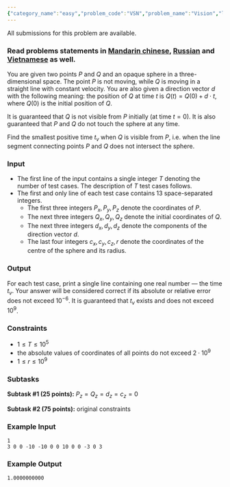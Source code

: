 ```yaml
---
{"category_name":"easy","problem_code":"VSN","problem_name":"Vision","languages_supported":{"0":"C","1":"CPP14","2":"JAVA","3":"PYTH","4":"PYTH 3.5","5":"PYPY","6":"CS2","7":"PAS fpc","8":"PAS gpc","9":"RUBY","10":"PHP","11":"GO","12":"NODEJS","13":"HASK","14":"rust","15":"SCALA","16":"swift","17":"D","18":"PERL","19":"FORT","20":"WSPC","21":"ADA","22":"CAML","23":"ICK","24":"BF","25":"ASM","26":"CLPS","27":"PRLG","28":"ICON","29":"SCM qobi","30":"PIKE","31":"ST","32":"NICE","33":"LUA","34":"BASH","35":"NEM","36":"LISP sbcl","37":"LISP clisp","38":"SCM guile","39":"JS","40":"ERL","41":"TCL","42":"kotlin","43":"PERL6","44":"TEXT","45":"SCM chicken","46":"CLOJ","47":"COB","48":"FS"},"max_timelimit":2,"source_sizelimit":50000,"problem_author":"nots0fast","problem_tester":"mgch","date_added":"4-04-2018","tags":{"0":"binary","1":"cross","2":"easy","3":"geometry","4":"june18","5":"likecs","6":"nots0fast","7":"nots0fast"},"time":{"view_start_date":1528709405,"submit_start_date":1528709405,"visible_start_date":1528709405,"end_date":1735669800},"is_direct_submittable":false,"layout":"problem"}
---
```

<span class="solution-visible-txt">All submissions for this problem are available.</span><h3>Read problems statements in <a href="http://www.codechef.com/download/translated/JUNE18/mandarin/VSN.pdf" target="_blank">Mandarin chinese</a>, <a href="http://www.codechef.com/download/translated/JUNE18/russian/VSN.pdf" target="_blank">Russian</a> and <a href="http://www.codechef.com/download/translated/JUNE18/vietnamese/VSN.pdf" target="_blank">Vietnamese</a> as well.</h3>

You are given two points $P$ and $Q$ and an opaque sphere in a three-dimensional space. The point $P$ is not moving, while $Q$ is moving in a straight line with constant velocity. You are also given a direction vector $d$ with the following meaning: the position of $Q$ at time $t$ is $Q(t) = Q(0) + d \cdot t$, where $Q(0)$ is the initial position of $Q$.

It is guaranteed that $Q$ is not visible from $P$ initially (at time $t=0$). It is also guaranteed that $P$ and $Q$ do not touch the sphere at any time.

Find the smallest positive time $t_v$ when $Q$ is visible from $P$, i.e. when the line segment connecting points $P$ and $Q$ does not intersect the sphere.

### Input
- The first line of the input contains a single integer $T$ denoting the number of test cases. The description of $T$ test cases follows.
- The first and only line of each test case contains 13 space-separated integers.
    - The first three integers $P_x, P_y, P_z$ denote the coordinates of $P$.
    - The next three integers $Q_x, Q_y, Q_z$ denote the initial coordinates of $Q$.
    - The next three integers $d_x, d_y, d_z$ denote the components of the direction vector $d$.
    - The last four integers $c_x, c_y, c_z, r$ denote the coordinates of the centre of the sphere and its radius.

### Output
For each test case, print a single line containing one real number — the time $t_v$. Your answer will be considered correct if its absolute or relative error does not exceed $10^{-6}$. It is guaranteed that $t_v$ exists and does not exceed $10^9$.

### Constraints
- $1 \le T \le 10^5$
- the absolute values of coordinates of all points do not exceed $2\cdot10^9$
- $1 \le r \le 10^9$

### Subtasks
**Subtask #1 (25 points):** $P_z = Q_z = d_z = c_z = 0$

**Subtask #2 (75 points):** original constraints

### Example Input
```
1
3 0 0 -10 -10 0 0 10 0 0 -3 0 3
```

### Example Output
```
1.0000000000
```
